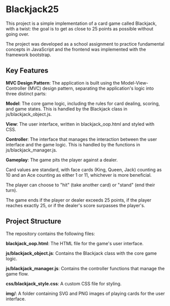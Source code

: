 # Blackjack25

This project is a simple implementation of a card game called Blackjack, with a twist: the goal is to get as close to 25 points as possible without going over.

The project was developed as a school assignment to practice fundamental concepts in JavaScript and the frontend was implemented with the framework bootstrap.

## Key Features
**MVC Design Pattern**: The application is built using the Model-View-Controller (MVC) design pattern, separating the application's logic into three distinct parts:

**Model**: The core game logic, including the rules for card dealing, scoring, and game states. This is handled by the Blackjack class in js/blackjack_object.js.

**View**: The user interface, written in blackjack_oop.html and styled with CSS.

**Controller**: The interface that manages the interaction between the user interface and the game logic. This is handled by the functions in js/blackjack_manager.js.

**Gameplay**: The game pits the player against a dealer.

Card values are standard, with face cards (King, Queen, Jack) counting as 10 and an Ace counting as either 1 or 11, whichever is more beneficial.

The player can choose to "hit" (take another card) or "stand" (end their turn).

The game ends if the player or dealer exceeds 25 points, if the player reaches exactly 25, or if the dealer's score surpasses the player's.

## Project Structure
The repository contains the following files:

**blackjack_oop.html**: The HTML file for the game's user interface.

**js/blackjack_object.js**: Contains the Blackjack class with the core game logic.

**js/blackjack_manager.js**: Contains the controller functions that manage the game flow.

**css/blackjack_style.css**: A custom CSS file for styling.

**img/**: A folder containing SVG and PNG images of playing cards for the user interface.
